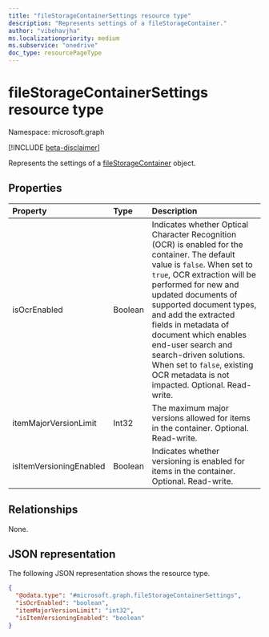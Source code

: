 ```yaml
---
title: "fileStorageContainerSettings resource type"
description: "Represents settings of a fileStorageContainer."
author: "vibehavjha"
ms.localizationpriority: medium
ms.subservice: "onedrive"
doc_type: resourcePageType
---
```


# fileStorageContainerSettings resource type

Namespace: microsoft.graph

[!INCLUDE [beta-disclaimer](../../includes/beta-disclaimer.md)] 

Represents the settings of a [fileStorageContainer](../resources/filestoragecontainer.md) object.


## Properties
|Property|Type|Description|
|:---|:---|:---|
|isOcrEnabled|Boolean|Indicates whether Optical Character Recognition (OCR) is enabled for the container. The default value is `false`. When set to `true`, OCR extraction will be performed for new and updated documents of supported document types, and add the extracted fields in metadata of document which enables end-user search and search-driven solutions. When set to `false`, existing OCR metadata is not impacted. Optional. Read-write.|
|itemMajorVersionLimit|Int32|The maximum major versions allowed for items in the container. Optional. Read-write.|
|isItemVersioningEnabled|Boolean|Indicates whether versioning is enabled for items in the container. Optional. Read-write.|

## Relationships
None.

## JSON representation

The following JSON representation shows the resource type.


<!-- {
  "blockType": "resource",
  "@odata.type": "microsoft.graph.fileStorageContainerSettings"
}
-->
``` json
{
  "@odata.type": "#microsoft.graph.fileStorageContainerSettings",
  "isOcrEnabled": "boolean",
  "itemMajorVersionLimit": "int32",
  "isItemVersioningEnabled": "boolean"
}
```

